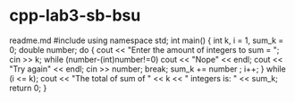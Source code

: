 # cpp-lab3-sb-bsu
readme.md
#include<iostream>
using namespace std;
int main()
{
    int k, i = 1, sum_k = 0; double number;
    do {
    cout << "Enter the amount of integers to sum = "; cin >> k;
    while (number-(int)number!=0)
        cout << "Nope" << endl;
        cout << "Try again" << endl;
        cin >> number;
        break;
        sum_k += number ; i++;
    } while (i <= k);
    cout << "The total of sum of " << k << " integers is: " << sum_k;
    return 0;
}
